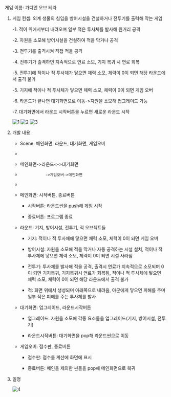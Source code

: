 게임 이름: 가디언 오브 테라

1. 게임 컨셉: 외계 생물의 침입을 방어시설을 건설하거나 전투기를 출력해 막는 게임
   
   -1. 적이 위에서부터 내려오며 일부 적은 투사체를 발사해 원거리 공격
   
   -2. 자원을 소모해 방어시설을 건설하여 적을 막거나 공격
   
   -3. 전투기를 출격시켜 직접 적을 공격
   
   -4. 전투기가 출격하면 지속적으로 연료 소모, 기지 복귀 시 연료 회복
   
   -5. 전투기에 적이나 적 투사체가 닿으면 체력 소모, 체력이 0이 되면 해당 라운드에서 출격 불가
   
   -5. 기지에 적이나 적 투사체가 닿으면 체력 소모, 체력이 0이 되면 게임 오버
   
   -6. 라운드가 끝나면 대기화면으로 이동->자원을 소모해 업그레이드 가능
   
   -7. 대기화면에서 라운드 시작버튼을 누르면 새로운 라운드 시작
   
   ![1](https://github.com/user-attachments/assets/7b071a87-4be8-4c40-a69e-8b147fda04b9)
   ![2](https://github.com/user-attachments/assets/61fb7f1b-43d0-4f87-b8cf-ee52eeff512a)
   ![3](https://github.com/user-attachments/assets/af07c9ee-6643-427a-a368-cdbbc375130e)

   
3. 개발 내용
   - Scene: 메인화면, 라운드, 대기화면, 게임오버
   - 
   - 메인화면->라운드<->대기화면
  
   -                ->게임오버->메인화면
   -            
   - 메인화면: 시작버튼, 종료버튼
     
     - 시작버튼: 라운드씬을 push해 게임 시작
       
     - 종료버튼: 프로그램 종료
       
    - 라운드: 기지, 방어시설, 전투기, 적 오브젝트들
      
      - 기지: 적이나 적 투사체에 닿으면 체력 소모, 체력이 0이 되면 게임 오버
        
      - 방어시설: 자원을 소모해 적을 막거나 자동 공격하는 시설 설치, 적이나 적 투사체에 닿으면 체력 소모, 체력이 0이 되면 시설 사라짐
        
      - 전투기: 투사체를 발사해 적을 공격, 출격시 연료가 지속적으로 소모되며 0이 되면 기지복귀, 기지복귀시 연료가 회복됨, 적이나 적 투사체에 닿으면 체력 소모, 체력이 0이 되면 해당 라운드에서 출격 불가
        
      - 적: 화면 위에서 생성되며 아래쪽으로 내려옴, 아군에게 닿으면 피해를 주며 일부 적은 피해를 주는 투사체를 발사
        
    - 대기화면: 업그레이드, 라운드시작버튼
      
      - 업그레이드: 자원을 소모해 각종 요소들을 업그레이드(기지, 방어시설, 전투기)
        
      - 라운드시작버튼: 대기화면을 pop해 라운드씬으로 이동
        
    - 게임오버: 점수판, 종료버튼
      
      - 점수판: 점수를 계산에 화면에 표시
        
      - 종료버튼: 메인을 제외한 씬들을 pop해 메인화면으로 복귀
        

4. 일정
   
   ![4](https://github.com/user-attachments/assets/0156253a-78d4-4bf1-8e5f-a09cc785931a)
